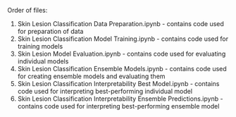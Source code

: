 Order of files:
1) Skin Lesion Classification Data Preparation.ipynb - contains code used for preparation of data
2) Skin Lesion Classification Model Training.ipynb - contains code used for training models
3) Skin Lesion Model Evaluation.ipynb - contains code used for evaluating individual models
4) Skin Lesion Classification Ensemble Models.ipynb - contains code used for creating ensemble models and evaluating them
5) Skin Lesion Classification Interpretability Best Model.ipynb - contains code used for interpreting best-performing individual model
6) Skin Lesion Classification Interpretability Ensemble Predictions.ipynb - contains code used for interpreting best-performing ensemble model
